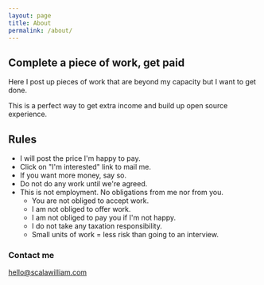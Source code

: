 ```yaml
---
layout: page
title: About
permalink: /about/
---
```


## Complete a piece of work, get paid

Here I post up pieces of work that are beyond my capacity but I want to get done.

This is a perfect way to get extra income and build up open source experience.

## Rules

- I will post the price I'm happy to pay.
- Click on "I'm interested" link to mail me.
- If you want more money, say so.
- Do not do any work until we're agreed.
- This is not employment. No obligations from me nor from you.
   - You are not obliged to accept work.
   - I am not obliged to offer work.
   - I am not obliged to pay you if I'm not happy.
   - I do not take any taxation responsibility.
   - Small units of work = less risk than going to an interview.

### Contact me

[hello@scalawilliam.com](mailto:hello@scalawilliam.com)
